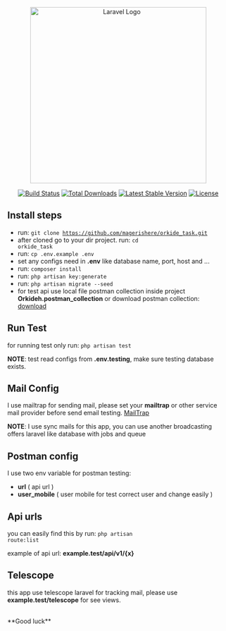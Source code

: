 <p align="center"><a href="https://laravel.com" target="_blank"><img src="https://raw.githubusercontent.com/laravel/art/master/logo-lockup/5%20SVG/2%20CMYK/1%20Full%20Color/laravel-logolockup-cmyk-red.svg" width="400" alt="Laravel Logo"></a></p>

<p align="center">
<a href="https://github.com/laravel/framework/actions"><img src="https://github.com/laravel/framework/workflows/tests/badge.svg" alt="Build Status"></a>
<a href="https://packagist.org/packages/laravel/framework"><img src="https://img.shields.io/packagist/dt/laravel/framework" alt="Total Downloads"></a>
<a href="https://packagist.org/packages/laravel/framework"><img src="https://img.shields.io/packagist/v/laravel/framework" alt="Latest Stable Version"></a>
<a href="https://packagist.org/packages/laravel/framework"><img src="https://img.shields.io/packagist/l/laravel/framework" alt="License"></a>
</p>

## Install steps

- run: <code>git clone https://github.com/magerishere/orkide_task.git </code>
- after cloned go to your dir project. run: <code>cd orkide_task</code>
- run: <code>cp .env.example .env</code>
- set any configs need in **.env** like database name, port, host and ...
- run: <code>composer install</code>
- run: <code>php artisan key:generate</code>
- run: <code>php artisan migrate --seed</code>
- for test api use local file postman collection inside project **Orkideh.postman_collection** or download postman
  collection: [download](https://github.com/magerishere/Orkideh.postman_collection)

## Run Test

for running test only run: <code>php artisan test</code>

**NOTE**: test read configs from **.env.testing**, make sure testing database exists.

## Mail Config

I use mailtrap for sending mail, please set your **mailtrap** or other service mail provider before send email testing.
[MailTrap](https://mailtrap.io/)

**NOTE**: I use sync mails for this app, you can use another broadcasting offers laravel like database with jobs and
queue

## Postman config

I use two env variable for postman testing:

- **url** ( api url )
- **user_mobile** ( user mobile for test correct user and change easily )

## Api urls

you can easily find this by run: <code>php artisan route:list</code>

example of api url: **example.test/api/v1/{x}**

## Telescope

this app use telescope laravel for tracking mail, please use **example.test/telescope** for see views.

<br>
**Good luck**
